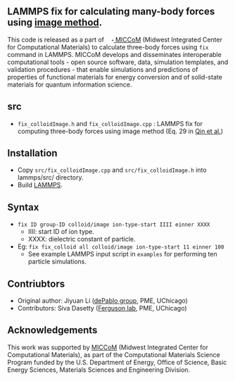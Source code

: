 LAMMPS fix for calculating many-body forces using [image method](https://aip.scitation.org/doi/full/10.1063/1.4962832).
-----------------------------------------------------------------

This code is released as a part of [<img src="/misc/MICCoM_logo_white_transparent.png" alt="http://miccom-center.org/index" title="MICCoM" width="18"/> MICCoM](http://miccom-center.org/index) (Midwest Integrated Center for Computational Materials) to calculate three-body forces using `fix` command in LAMMPS. MICCoM develops and disseminates interoperable computational tools - open source software, data, simulation templates, and validation procedures - that enable simulations and predictions of properties of functional materials for energy conversion and of solid-state materials for quantum information science.


src
--------
- `fix_colloidImage.h` and `fix_colloidImage.cpp` : LAMMPS fix for computing three-body forces using image method (Eq. 29 in [Qin et al.](https://aip.scitation.org/doi/full/10.1063/1.4962832))

Installation
------------
- Copy `src/fix_colloidImage.cpp` and `src/fix_colloidImage.h` into lammps/src/ directory.
- Build [LAMMPS](https://docs.lammps.org/Build_cmake.html).

Syntax
-------
- `fix ID group-ID colloid/image ion-type-start IIII einner XXXX`
	- IIII: start ID of ion type.
	- XXXX: dielectric constant of particle.
- Eg: `fix fix_colloid all colloid/image ion-type-start 11 einner 100`
	- See example LAMMPS input script in `examples` for performing ten particle simulations. 

Contriubtors
------------
- Original author: Jiyuan Li ([dePablo group](https://pme.uchicago.edu/group/de-pablo-group), PME, UChicago)
- Contributors: Siva Dasetty ([Ferguson lab](https://www.ferglab.com), PME, UChicago)

Acknowledgements
----------------
This work was supported by [MICCoM](http://miccom-center.org/index) (Midwest Integrated Center for Computational Materials), as part of the Computational Materials Science Program funded by the U.S. Department of Energy, Office of Science, Basic Energy Sciences, Materials Sciences and Engineering Division.
